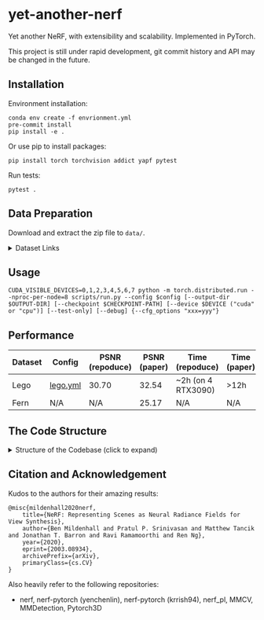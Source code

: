 # yet-another-nerf

Yet another NeRF, with extensibility and scalability. Implemented in PyTorch.

This project is still under rapid development, git commit history and API may be changed in the future.

## Installation

Environment installation:

```shell
conda env create -f envrionment.yml
pre-commit install
pip install -e .
```

Or use pip to install packages:

```shell
pip install torch torchvision addict yapf pytest
```

Run tests:

```shell
pytest .
```

## Data Preparation

Download and extract the zip file to `data/`.
<details>
    <summary>Dataset Links</summary>

Dataset: <https://drive.google.com/drive/folders/128yBriW1IG_3NJ5Rp7APSTZsJqdJdfc1>

- blender_files.zip: <https://drive.google.com/file/d/1RjwxZCUoPlUgEWIUiuCmMmG0AhuV8A2Q/view?usp=sharing>

- nerf_example_data.zip: <https://drive.google.com/file/d/1xzockqgkO-H3RCGfkZvIZNjOnk3l7AcT/view?usp=sharing>

- nerf_llff_data.zip: <https://drive.google.com/file/d/16VnMcF1KJYxN9QId6TClMsZRahHNMW5g/view?usp=sharing>

- nerf_real_360.zip: <https://drive.google.com/file/d/1jzggQ7IPaJJTKx9yLASWHrX8dXHnG5eB/view>

- nerf_synthetic.zip: <https://drive.google.com/file/d/18JxhpWD-4ZmuFKLzKlAw-w5PpzZxXOcG/view?usp=sharing>

</details>

## Usage

```shell
CUDA_VISIBLE_DEVICES=0,1,2,3,4,5,6,7 python -m torch.distributed.run --nproc-per-node=8 scripts/run.py --config $config [--output-dir $OUTPUT-DIR] [--checkpoint $CHECKPOINT-PATH] [--device $DEVICE ("cuda" or "cpu")] [--test-only] [--debug] {--cfg_options "xxx=yyy"}
```

## Performance

| Dataset | Config                            | PSNR (repoduce) | PSNR (paper) | Time (repoduce)     | Time (paper) |
| ------- | --------------------------------- | --------------- | ------------ | ------------------- | ------------ |
| Lego    | [lego.yml](configs/nerf/lego.yml) | 30.70           | 32.54        | ~2h (on 4 RTX3090)  | >12h         |
| Fern    | N/A                               | N/A             | 25.17        | N/A                 | N/A          |

## The Code Structure

<details>
  <summary> Structure of the Codebase (click to expand) </summary>

### Structure

1. pipelines/
    the shapes of gt_rgb & bg_rgb should both be `(B, H, W, 3)` (to be compatible with the chunkify function, and used in `renderer`)
    [TODO]: `global_codes` is coupled with through the pipeline (include pipeline, renderer, and network), but this variable is only used in network)
    loss computing: to be compatible with distributed evaluation: per-sample losses are returned, with a `torch.mean` calling in the `runner.apis`.

    1. networks/
        - ray_bundle to points: (origins, directions, lengths)
        - input dim check.
        - The networks are hard to initialized, need stochastic sampling to break the bad initialization: `pipeline.ray_sampler.stratified_point_sampling_training` (main) & `pipeline.renderer.density_noise_std_train`
        - Currently, `networks` only take in `global_codes`

    2. renderer/
        - ray_point_finer, sample_pdf
        - background_deltas / background_opacity = 1e10, and use alpha mask to blend bg_color
        - use a `dataclass` to wrap the outputs from previous stage, and recursively call the render function
        - [FIXME]: the default `bg_color` is 0.0
        - `density_noise_std`, in original paper?
        `- blend_output=False`, the foreground mask is 1, but the also use the predicted background mask

    3. ray_sampler/
        - Right-hand coordinates: x-axis points to right, y-axis points to down, z-axis points to inward
        - camera: cam2world
        - tensor shape: `(batch_size, *spatial, -1)`, `spatial` is `[height, width]` or `[n_rays_per_image, 1]`
        - `directions` are not normalized
        - The shape `poses` could both be `(..., 4, 4)` or `(..., 3, 4)`
        - Supports custom `min/max_depth` & `image_width, image_height`, `xy_grid` from `image_width, image_height` leverages `functools.lru_cache`

    4. feature_extractors/
        - takes in keyword args from the extra args from the input of `pipeline`, and return keyword args. (currently only return `global_codes`)

2. dataset/
    - the shapes of gt_rgb & bg_rgb should both be `(B, H, W, 3)` (to be compatible with the chunkify function)
    - the range of images should be normalized to `[0, 1]` to compatible with the sigmoid activation.
    - define a `dataset_bundle: NamedTuple` in the `Dataset`; in `runner.apis` wraps the data accordingly.
        - The keys of the arguments should be the same as those in `pipeline`, `feature_extractor`.
        - Currently, `networks` only take in `global_codes`

3. runner/
    - Multiprocess loading is on CPU.

### Strcture of nerf.pl

1. models
    1. renderer
    2. networks
2. data module
3. trainer
    1. train / eval
    2. losses
    3. metrics
    4. opt
    5. (utils) optimizer / scheduler
    6. (utils) ckpt io
    7. (utils) visualization

### Entry of implicitron

`projects/implicitron_trainer/expertiments.py`
Use logger from logging

Global args:

- exp_dir
- dataset_args / dataloader_args (both are non_leaf)

Running Pipeline

- Build exp_dir
- Get dataset & dataloader (function)
- Build model (`init_model`)
  - Take responsibility for resume so also return the training stats & optimizer_state
  - Then move to devices
- Build optimizer & scheduler from former optimizer_state
- Training loops
  - seed all
  - Record lr from lr scheduler
  - train&val `trainvalidate`
  - test  `run_eval`
  - save checkpoint
- `test_when_finish` flag for final test

Outputs:

- Checkpoints
- Stats
- Visualizations

</details>

## Citation and Acknowledgement

Kudos to the authors for their amazing results:

```
@misc{mildenhall2020nerf,
    title={NeRF: Representing Scenes as Neural Radiance Fields for View Synthesis},
    author={Ben Mildenhall and Pratul P. Srinivasan and Matthew Tancik and Jonathan T. Barron and Ravi Ramamoorthi and Ren Ng},
    year={2020},
    eprint={2003.08934},
    archivePrefix={arXiv},
    primaryClass={cs.CV}
}
```

Also heavily refer to the following repositories:

- nerf, nerf-pytorch (yenchenlin), nerf-pytorch (krrish94), nerf_pl, MMCV, MMDetection, Pytorch3D

<!-- However, if you find this implementation or pre-trained models helpful, please consider to cite:

```
@misc{lin2020nerfpytorch,
  title={NeRF-pytorch},
  author={Yen-Chen, Lin},
  publisher = {GitHub},
  journal = {GitHub repository},
  howpublished={\url{https://github.com/yenchenlin/nerf-pytorch/}},
  year={2020}
} -->
